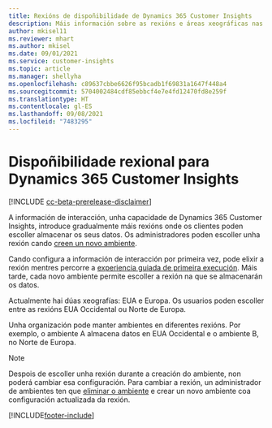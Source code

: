 ```yaml
---
title: Rexións de dispoñibilidade de Dynamics 365 Customer Insights
description: Máis información sobre as rexións e áreas xeográficas nas que se desprega o servizo.
author: mkisel11
ms.reviewer: mhart
ms.author: mkisel
ms.date: 09/01/2021
ms.service: customer-insights
ms.topic: article
ms.manager: shellyha
ms.openlocfilehash: c89637cbbe6626f95bcadb1f69831a1647f448a4
ms.sourcegitcommit: 5704002484cdf85ebbcf4e7e4fd12470fd8e259f
ms.translationtype: HT
ms.contentlocale: gl-ES
ms.lasthandoff: 09/08/2021
ms.locfileid: "7483295"
---
```

# <a name="regional-availability-for-dynamics-365-customer-insights"></a>Dispoñibilidade rexional para Dynamics 365 Customer Insights

[!INCLUDE [cc-beta-prerelease-disclaimer](includes/cc-beta-prerelease-disclaimer.md)]

A información de interacción, unha capacidade de Dynamics 365 Customer Insights, introduce gradualmente máis rexións onde os clientes poden escoller almacenar os seus datos. Os administradores poden escoller unha rexión cando [creen un novo ambiente](manage-environments-workspaces.md#create-an-environment). 

Cando configura a información de interacción por primeira vez, pode elixir a rexión mentres percorre a [experiencia guiada de primeira execución](quickstart.md). Máis tarde, cada novo ambiente permite escoller a rexión na que se almacenarán os datos.

Actualmente hai dúas xeografías: EUA e Europa. Os usuarios poden escoller entre as rexións EUA Occidental ou Norte de Europa.

Unha organización pode manter ambientes en diferentes rexións. Por exemplo, o ambiente A almacena datos en EUA Occidental e o ambiente B, no Norte de Europa.

> [!NOTE]
> Despois de escoller unha rexión durante a creación do ambiente, non poderá cambiar esa configuración. Para cambiar a rexión, un administrador de ambientes ten que [eliminar o ambiente](manage-environments-workspaces.md#delete-an-environment) e crear un novo ambiente coa configuración actualizada da rexión.


[!INCLUDE[footer-include](../includes/footer-banner.md)]
